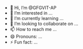 - 👋 Hi, I’m @GFGVIT-AP
- 👀 I’m interested in ...
- 🌱 I’m currently learning ...
- 💞️ I’m looking to collaborate on ...
- 📫 How to reach me ...
- 😄 Pronouns: ...
- ⚡ Fun fact: ...

<!---
GFGVIT-AP/GFGVIT-AP is a ✨ special ✨ repository because its `README.md` (this file) appears on your GitHub profile.
You can click the Preview link to take a look at your changes.
--->
